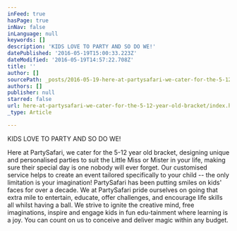 ```yaml
---
inFeed: true
hasPage: true
inNav: false
inLanguage: null
keywords: []
description: 'KIDS LOVE TO PARTY AND SO DO WE!'
datePublished: '2016-05-19T15:00:33.223Z'
dateModified: '2016-05-19T14:57:22.708Z'
title: ''
author: []
sourcePath: _posts/2016-05-19-here-at-partysafari-we-cater-for-the-5-12-year-old-bracket.md
authors: []
publisher: null
starred: false
url: here-at-partysafari-we-cater-for-the-5-12-year-old-bracket/index.html
_type: Article

---
```

KIDS LOVE TO PARTY AND SO DO WE!

Here at PartySafari, we cater for the 5-12 year old bracket, designing unique and personalised parties to suit the Little Miss or Mister in your life, making sure their special day is one nobody will ever forget. Our customised service helps to create an event tailored specifically to your child -- the only limitation is your imagination! PartySafari has been putting smiles on kids' faces for over a decade. We at PartySafari pride ourselves on going that extra mile to entertain, educate, offer challenges, and encourage life skills all whilst having a ball. We strive to ignite the creative mind, free imaginations, inspire and engage kids in fun edu-tainment where learning is a joy. You can count on us to conceive and deliver magic within any budget.